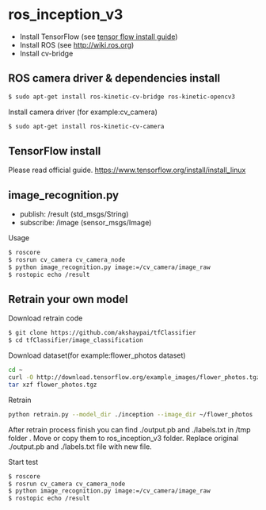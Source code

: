 ros_inception_v3
=====================

- Install TensorFlow (see [tensor flow install guide](https://www.tensorflow.org/install/install_linux))
- Install ROS (see http://wiki.ros.org)
- Install cv-bridge

ROS camera driver & dependencies install
-------------------------------------------
```bash
$ sudo apt-get install ros-kinetic-cv-bridge ros-kinetic-opencv3
```

Install camera driver (for example:cv_camera)

```bash
$ sudo apt-get install ros-kinetic-cv-camera
```

TensorFlow install
-------------------------------------------
Please read official guide.
https://www.tensorflow.org/install/install_linux

image_recognition.py
--------------------------------

* publish: /result (std_msgs/String)
* subscribe: /image (sensor_msgs/Image)

Usage

```bash
$ roscore
$ rosrun cv_camera cv_camera_node
$ python image_recognition.py image:=/cv_camera/image_raw
$ rostopic echo /result
```

Retrain your own model
--------------------------------
Download retrain code

```bash
$ git clone https://github.com/akshaypai/tfClassifier
$ cd tfClassifier/image_classification
```
Download dataset(for example:flower_photos dataset)

```bash
cd ~
curl -O http://download.tensorflow.org/example_images/flower_photos.tgz
tar xzf flower_photos.tgz
```
Retrain

```bash
python retrain.py --model_dir ./inception --image_dir ~/flower_photos ./output --how_many_training_steps 1000
```

After retrain process finish you can find ./output.pb and ./labels.txt in /tmp folder .
Move or copy them to ros_inception_v3 folder.
Replace original ./output.pb and ./labels.txt file with new file.

Start test

```bash
$ roscore
$ rosrun cv_camera cv_camera_node
$ python image_recognition.py image:=/cv_camera/image_raw
$ rostopic echo /result
```

